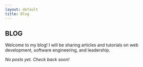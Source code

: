 ```yaml
---
layout: default
title: Blog
---
```


## BLOG

Welcome to my blog! I will be sharing articles and tutorials on web development, software engineering, and leadership.

_No posts yet. Check back soon!_

